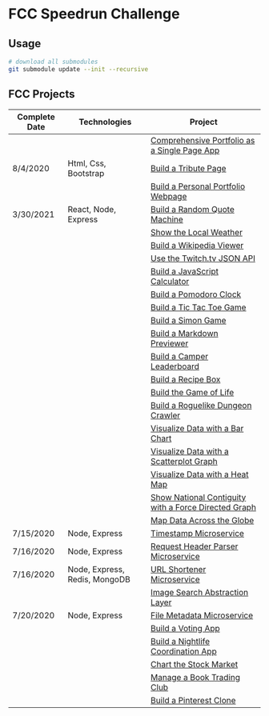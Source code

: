 # FCC Speedrun Challenge

## Usage

```bash
# download all submodules
git submodule update --init --recursive
```
## FCC Projects


| Complete Date | Technologies |Project  |
|----------|---------|----------|
|      |  [ ]()  | [Comprehensive Portfolio as a Single Page App](./portfolio) |   |
|   8/4/2020   |  Html, Css, Bootstrap  | [Build a Tribute Page](./frontend/tribute-page) |  |
|      |  [ ]()  | [Build a Personal Portfolio Webpage](./frontend/portfolio) |  |
|   3/30/2021   |  React, Node, Express  | [Build a Random Quote Machine](./frontend/random-quote-machine) |  |
|      |  [ ]()  | [Show the Local Weather](./frontend/local-weather) |  |
|      |  [ ]()  | [Build a Wikipedia Viewer](./frontend/wikipedia-viewer) |  |
|      |  [ ]()  | [Use the Twitch.tv JSON API](./frontend/twitch-client) |  |
|      |  [ ]()  | [Build a JavaScript Calculator](./frontend/calculator) |  |
|      |  [ ]()  | [Build a Pomodoro Clock](./frontend/pomodoro-clock) |  |
|      |  [ ]()  | [Build a Tic Tac Toe Game](./frontend/tictactoe-game) |  |
|      |  [ ]()  | [Build a Simon Game](./frontend/simon-game) |  |
|      |  [ ]()  | [Build a Markdown Previewer](./data-vis/markdown-previewer) |  |
|      |  [ ]()  | [Build a Camper Leaderboard](./data-vis/camper-leaderboard) |  |
|      |  [ ]()  | [Build a Recipe Box](./data-vis/recipe-box) |  |
|      |  [ ]()  | [Build the Game of Life](./data-vis/game-of-life) |  |
|      |  [ ]()  | [Build a Roguelike Dungeon Crawler](./data-vis/dungeon-crawler) |  |
|      |  [ ]()  | [Visualize Data with a Bar Chart](./data-vis/bar-chart) |  |
|      |  [ ]()  | [Visualize Data with a Scatterplot Graph](./data-vis/scatterplot-graph) |  |
|      |  [ ]()  | [Visualize Data with a Heat Map](./data-vis/heat-map) |  |
|      |  [ ]()  | [Show National Contiguity with a Force Directed Graph](./data-vis/force-directed-graph) |  |
|      |  [ ]()  | [Map Data Across the Globe](./data-vis/data-across-globe) |  |
|   7/15/2020   |  Node, Express  | [Timestamp Microservice](./backend/api-timestamp) |  |
|   7/16/2020   |  Node, Express  | [Request Header Parser Microservice](./backend/api-request-header) |  |
|   7/16/2020   |  Node, Express, Redis, MongoDB  | [URL Shortener Microservice](./backend/api-url-shortener) |  |
|      |  [ ]()  | [Image Search Abstraction Layer](./backend/api-image-search) |  |
|   7/20/2020   |  Node, Express  | [File Metadata Microservice](./backend/api-file-metadata) |  |
|      |  [ ]()  | [Build a Voting App](./backend/app-voting) |  |
|      |  [ ]()  | [Build a Nightlife Coordination App](./backend/app-nightlife) |  |
|      |  [ ]()  | [Chart the Stock Market](./backend/app-stock-market) |  |
|      |  [ ]()  | [Manage a Book Trading Club](./backend/app-book-trading) |  |
|      |  [ ]()  | [Build a Pinterest Clone](./backend/app-pinterest-clone) |  |

